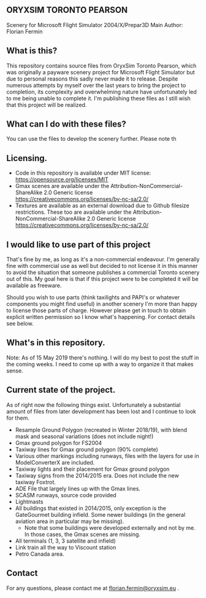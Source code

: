 ## ORYXSIM TORONTO PEARSON
Scenery for Microsoft Flight Simulator 2004/X/Prepar3D
Main Author: Florian Fermin

## What is this?
This repository contains source files from OryxSim Toronto Pearson, which was originally a payware scenery project for Microsoft Flight Simulator but due to personal reasons this sadly never made it to release. Despite numerous attempts by myself over the last years to bring the project to completion, its complexity and overwhelming nature have unfortunately led to me being unable to complete it. I'm publishing these files as I still wish that this project will be realized.

## What can I do with these files?
You can use the files to develop the scenery further. Please note th

## Licensing.
* Code in this repository is available under MIT license: https://opensource.org/licenses/MIT
* Gmax scenes are available under the Attribution-NonCommercial-ShareAlike 2.0 Generic license https://creativecommons.org/licenses/by-nc-sa/2.0/
* Textures are available as an external download due to Github filesize restrictions. These too are available under the Attribution-NonCommercial-ShareAlike 2.0 Generic license https://creativecommons.org/licenses/by-nc-sa/2.0/


## I would like to use part of this project
That's fine by me, as long as it's a non-commercial endeavour. I'm generally fine with commercial use as well but decided to not license it in this manner to avoid the situation that someone publishes a commercial Toronto scenery out of this. My goal here is that if this project were to be completed it will be available as freeware.

Should you wish to use parts (think taxilights and PAPI's or whatever components you might find useful) in another scenery I'm more than happy to license those parts of charge. However please get in touch to obtain explicit written permission so I know what's happening. For contact details see below.

## What's in this repository.
Note: As of 15 May 2019 there's nothing. I will do my best to post the stuff in the coming weeks. I need to come up with a way to organize it that makes sense.

## Current state of the project.
As of right now the following things exist. Unfortunately a substantial amount of files from later development has been lost and I continue to look for them.

* Resample Ground Polygon (recreated in Winter 2018/19), with blend mask and seasonal variations (does not include night!)
* Gmax ground polygon for FS2004
* Taxiway lines for Gmax ground polygon (90% complete)
* Various other markings including runways, files with the layers for use in ModelConverterX are included.
* Taxiway lights and their placement for Gmax ground polygon
* Taxiway signs from the 2014/2015 era. Does not include the new taxiway Foxtrot.
* ADE File that largely lines up with the Gmax lines.
* SCASM runways, source code provided
* Lightmasts
* All buildings that existed in 2014/2015, only exception is the GateGourmet building infield. Some newer buildings (in the general aviation area in particular may be missing).
  * Note that some buildings were developed externally and not by me. In those cases, the Gmax scenes are missing.
* All terminals (1, 3, 3 satellite and infield)
* Link train all the way to Viscount station
* Petro Canada area.

## Contact
For any questions, please contact me at florian.fermin@oryxsim.eu .
